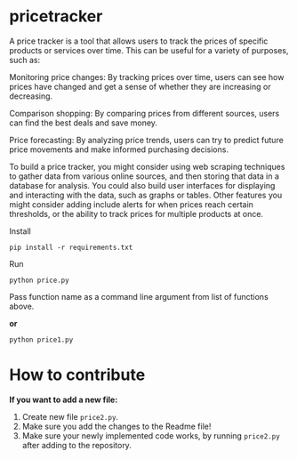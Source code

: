 # pricetracker
A price tracker is a tool that allows users to track the prices of specific products or services over time. This can be useful for a variety of purposes, such as:

Monitoring price changes: By tracking prices over time, users can see how prices have changed and get a sense of whether they are increasing or decreasing.

Comparison shopping: By comparing prices from different sources, users can find the best deals and save money.

Price forecasting: By analyzing price trends, users can try to predict future price movements and make informed purchasing decisions.

To build a price tracker, you might consider using web scraping techniques to gather data from various online sources, and then storing that data in a database for analysis. You could also build user interfaces for displaying and interacting with the data, such as graphs or tables. Other features you might consider adding include alerts for when prices reach certain thresholds, or the ability to track prices for multiple products at once.



Install

```pip install -r requirements.txt``` 

Run

```python price.py```

Pass function name as a command line argument from list of functions above.

**or** 

```python price1.py```

# How to contribute

**If you want to add a new file:**

1. Create new file ```price2.py```.
2. Make sure you add the changes to the Readme file!
3. Make sure your newly implemented code works, by running `price2.py` after adding  to the repository.
